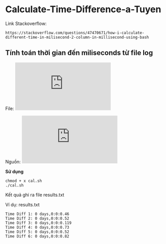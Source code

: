 # Calculate-Time-Difference-a-Tuyen
Link Stackoverflow:

    https://stackoverflow.com/questions/47470671/how-i-calculate-different-time-in-milisecond-2-column-in-millisecond-using-bash

## Tính toán thời gian đến miliseconds từ file log 

File: ![cal.sh](https://github.com/vantuanpham95/Calculate-Time-Difference-a-Tuyen-/blob/master/cal.sh)

Nguồn: ![tuyen.txt](https://github.com/vantuanpham95/Calculate-Time-Difference-a-Tuyen-/blob/master/tuyen.txt)

**Sử dụng**
```
chmod + x cal.sh 
./cal.sh 
```

Kết quả ghi ra file results.txt 

Ví dụ: results.txt 

```
Time Diff 1: 0 days,0:0:0.46 
Time Diff 2: 0 days,0:0:0.52 
Time Diff 3: 0 days,0:0:0.119 
Time Diff 4: 0 days,0:0:0.73 
Time Diff 5: 0 days,0:0:0.52 
Time Diff 6: 0 days,0:0:0.82 
```
